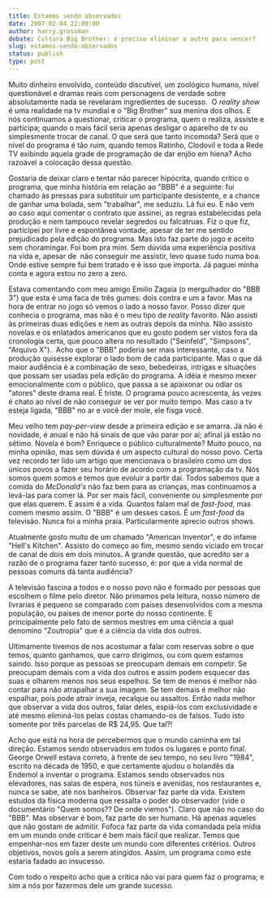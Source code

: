 ```yaml
---
title: Estamos sendo observados
date: 2007-02-04 22:00:00
author: harry.grossman
debate: Cultura Big Brother: é preciso eliminar o outro para vencer?
slug: estamos-sendo-observados
status: publish 
type: post
---
```


Muito dinheiro envolvido, conteúdo discutível, um zoológico humano, nível questionável e dramas reais com personagens de verdade sobre absolutamente nada se revelaram ingredientes de sucesso.  O *reality show* é uma realidade na tv mundial e o "Big Brother" sua menina dos olhos. E nós continuamos a questionar, criticar o programa, quem o realiza, assiste e participa; quando o mais fácil seria apenas desligar o aparelho de tv ou simplesmente trocar de canal. O que será que tanto incomoda? Será que o nível do programa é tão ruim, quando temos Ratinho, Clodovil e toda a Rede TV exibindo aquela grade de programação de dar enjôo em hiena? Acho razoável a colocação dessa questão.  
  
Gostaria de deixar claro e tentar não parecer hipócrita, quando critico o programa, que minha história em relação ao "BBB" é a seguinte: fui chamado às pressas para substituir um participante desistente, e a chance de ganhar uma bolada, sem "trabalhar", me seduziu. Lá fui eu. E não vem ao caso aqui comentar o contrato que assinei, as regras estabelecidas pela produção e nem tampouco revelar segredos ou falcatruas. Fiz o que fiz, participei por livre e espontânea vontade, apesar de ter me sentido prejudicado pela edição do programa. Mas isto faz parte do jogo e aceito sem choramingar. Foi bom pra mim. Sem dúvida uma experiência positiva na vida e, apesar de  não conseguir me assistir, levo quase tudo numa boa. Onde estive sempre fui bem tratado e é isso que importa. Já paguei minha conta e agora estou no zero a zero.  
  
Estava comentando com meu amigo Emilio Zagaia (o mergulhador do "BBB 3") que esta é uma faca de três gumes: dois contra e um a favor. Mas na hora de entrar no jogo só vemos o lado a nosso favor. Posso dizer que conhecia o programa, mas não é o meu tipo de *reality* favorito. Não assisti às primeiras duas edições e nem as outras depois da minha. Não assisto novelas e os enlatados americanos que eu gosto podem ser vistos fora da cronologia certa, que pouco altera no resultado ("Seinfeld", "Simpsons", "Arquivo X").  Acho que o "BBB" poderia ser mais interessante, caso a produção quisesse explorar o lado bom de cada participante. Mas o que dá maior audiência é a combinação de sexo, bebedeiras, intrigas e situações que possam ser usadas pela edição do programa. A idéia é mesmo mexer emocionalmente com o público, que passa a se apaixonar ou odiar os "atores" deste drama real. É triste. O programa pouco acrescenta, às vezes é chato ao nível de não conseguir se ver por muito tempo. Mas caso a tv esteja ligada, "BBB" no ar e você der mole, ele fisga você.  
  
Meu velho tem *pay-per-view* desde a primeira edição e se amarra. Já não é novidade, é anual e não há sinais de que vão parar por aí; afinal já estão no sétimo. Novela é bom? Enriquece o público culturalmente? Muito pouco, na minha opinião, mas sem dúvida é um aspecto cultural do nosso povo. Certa vez recordo ter lido um artigo que mencionava o brasileiro como um dos únicos povos a fazer seu horário de acordo com a programação da tv. Nós somos quem somos e temos que evoluir a partir daí. Todos sabemos que a comida do *McDonald's* não faz bem para as crianças, mas continuamos a levá-las para comer lá. Por ser mais fácil, conveniente ou simplesmente por que elas querem. E assim é a vida. Quantos falam mal de *fast-food*, mas comem mesmo assim. O "BBB" é um desses casos. É um *fast-food* da televisão. Nunca foi a minha praia. Particularmente aprecio outros shows.  
  
Atualmente gosto muito de um chamado "American Inventor", e do infame "Hell's Kitchen". Assisto do começo ao fim, mesmo sendo viciado em trocar de canal de dois em dois minutos. A grande questão, que acredito ser a razão de o programa fazer tanto sucesso, é: por que a vida normal de pessoas comuns dá tanta audiência?   
  
A televisão fascina a todos e o nosso povo não é formado por pessoas que escolhem o filme pelo diretor. Não primamos pela leitura, nosso número de livrarias é pequeno se comparado com países desenvolvidos com a mesma população, ou países de menor porte do nosso continente. E principalmente pelo fato de sermos mestres em uma ciência a qual denomino "Zoutropia" que é a ciência da vida dos outros.


Ultimamente tivemos de nos acostumar a falar com reservas sobre o que temos, quanto ganhamos, que carro dirigimos, ou com quem estamos saindo. Isso porque as pessoas se preocupam demais em competir. Se preocupam demais com a vida dos outros e assim podem esquecer das suas e olharem menos nos seus espelhos. Se tem de menos é melhor não contar para não atrapalhar a sua imagem. Se tem demais é melhor não espalhar, pois pode atrair inveja, recalque ou assaltos. Então nada melhor que observar a vida dos outros, falar deles, espiá-los com exclusividade e até mesmo eliminá-los pelas costas chamando-os de falsos. Tudo isto somente por três parcelas de R$ 24,95. Que tal?!


Acho que está na hora de percebermos que o mundo caminha em tal direção. Estamos sendo observados em todos os lugares e ponto final. George Orwell estava correto, à frente de seu tempo, no seu livro "1984",  escrito na década de 1950, e que certamente ajudou o holandês da Endemol a inventar o programa. Estamos sendo observados nos elevadores, nas salas de espera, nos túneis e avenidas, nos restaurantes e, nunca se sabe, até nos banheiros. Observar faz parte da vida. Existem estudos da física moderna que ressalta o poder do observador (vide o documentário "Quem somos?? De onde viemos"). Claro que não no caso do "BBB". Mas observar é bom, faz parte do ser humano. Há apenas aqueles que não gostam de admitir. Fofoca faz parte da vida comandada pela mídia em um mundo onde criticar é bem mais fácil que realizar. Temos que empenhar-nos em fazer deste um mundo com diferentes critérios. Outros objetivos, novos gols a serem atingidos. Assim, um programa como este estaria fadado ao insucesso.  
  
Com todo o respeito acho que a crítica não vai para quem faz o programa; e sim a nós por fazermos dele um grande sucesso.


